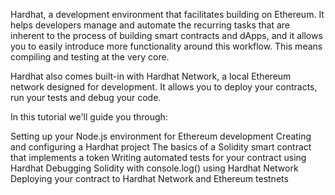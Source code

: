 
Hardhat, a development environment that facilitates building on Ethereum. It helps developers manage and automate the recurring tasks that are inherent to the process of building smart contracts and dApps, and it allows you to easily introduce more functionality around this workflow. This means compiling and testing at the very core.

Hardhat also comes built-in with Hardhat Network, a local Ethereum network designed for development. It allows you to deploy your contracts, run your tests and debug your code.

In this tutorial we'll guide you through:

Setting up your Node.js environment for Ethereum development
Creating and configuring a Hardhat project
The basics of a Solidity smart contract that implements a token
Writing automated tests for your contract using Hardhat
Debugging Solidity with console.log() using Hardhat Network
Deploying your contract to Hardhat Network and Ethereum testnets
